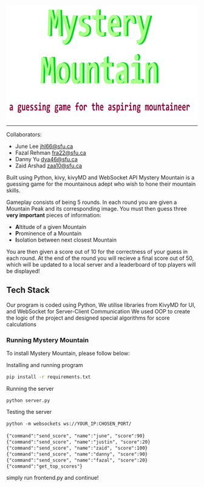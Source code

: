 <p align="center">
  <img src="./readme_image.png" alt="Mystery Mountain" height="300" />
</p>

---
Collaborators:
- June Lee jhl66@sfu.ca
- Fazal Rehman fra22@sfu.ca
- Danny Yu dya46@sfu.ca
- Zaid Arshad zaa10@sfu.ca

Built using Python, kivy, kivyMD and WebSocket API
Mystery Mountain is a guessing game for the mountainous adept who wish to hone their mountain skills. 

Gameplay consists of being 5 rounds. In each round you are given a Mountain Peak and its corresponding image. You must then guess three <strong>very important</strong> pieces of information:

- **A**ltitude of a given Mountain
- **P**rominence of a Mountain
- **I**solation between next closest Mountain

You are then given a score out of 10 for the correctness of your guess in each round.
At the end of the round you will recieve a final score out of 50, which will be updated to a local server and a leaderboard of top players will be displayed!


## Tech Stack

Our program is coded using Python, We utilise libraries from KivyMD for UI, and WebSocket for Server-Client Communication
We used OOP to create the logic of the project and designed special algorithms for score calculations

### Running Mystery Mountain

To install Mystery Mountain, please follow below:


Installing and running program
```bash 
pip install -r requirements.txt
```

Running the server
```
python server.py
```

Testing the server
```
python -m websockets ws://YOUR_IP:CHOSEN_PORT/

{"command":"send_score", "name":"june", "score":90}
{"command":"send_score", "name":"justin", "score":20}
{"command":"send_score", "name":"zaid", "score":100}
{"command":"send_score", "name":"danny", "score":90}
{"command":"send_score", "name":"fazal", "score":20}
{"command":"get_top_scores"}
```

simply run frontend.py and continue!
